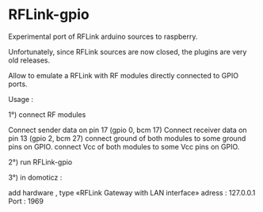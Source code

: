 # RFLink-gpio
Experimental port of RFLink arduino sources to raspberry.

Unfortunately, since RFLink sources are now closed, the plugins are very old releases.

Allow to emulate a RFLink with RF modules directly connected to GPIO ports.


Usage :

1°) connect RF modules

Connect sender data on pin 17 (gpio 0, bcm 17)
Connect receiver data on pin 13 (gpio 2, bcm 27)
connect ground of both modules to some ground pins on GPIO.
connect Vcc of both modules to some Vcc pins on GPIO.

2°) run RFLink-gpio

3°) in domoticz :

add hardware , type «RFLink Gateway with LAN interface»
        adress : 127.0.0.1
        Port : 1969
